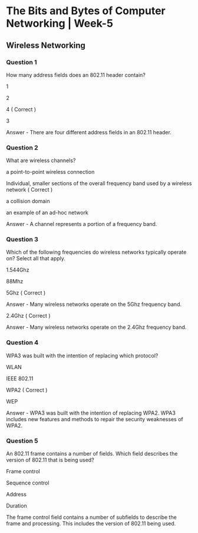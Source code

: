 # The Bits and Bytes of Computer Networking | Week-5

## Wireless Networking

### Question 1

How many address fields does an 802.11 header contain?

1

2

4 ( Correct )

3

Answer - There are four different address fields in an 802.11 header.


### Question 2

What are wireless channels?

a point-to-point wireless connection

Individual, smaller sections of the overall frequency band used by a wireless network ( Correct )

a collision domain

an example of an ad-hoc network

Answer - A channel represents a portion of a frequency band.


### Question 3

Which of the following frequencies do wireless networks typically operate on? Select all that apply.

1.544Ghz

88Mhz

5Ghz ( Correct )

Answer - Many wireless networks operate on the 5Ghz frequency band.

2.4Ghz ( Correct )

Answer - Many wireless networks operate on the 2.4Ghz frequency band.


### Question 4

WPA3 was built with the intention of replacing which protocol?

WLAN

IEEE 802.11

WPA2 ( Correct )

WEP

Answer - WPA3 was built with the intention of replacing WPA2. WPA3 includes new features and methods to repair the security weaknesses of WPA2.


### Question 5

An 802.11 frame contains a number of fields. Which field describes the version of 802.11 that is being used?   

Frame control 

Sequence control

Address 

Duration

The frame control field contains a number of subfields to describe the frame and processing. This includes the version of 802.11 being used.

